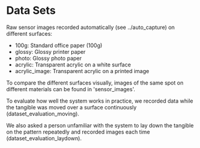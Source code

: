 # Data Sets

Raw sensor images recorded automatically (see ../auto_capture) on different surfaces:

 * 100g: Standard office paper (100g)
 * glossy: Glossy printer paper
 * photo: Glossy photo paper
 * acrylic: Transparent acrylic on a white surface
 * acrylic_image: Transparent acrylic on a printed image

To compare the different surfaces visually, images of the same spot on different materials can be found in 'sensor_images'.

To evaluate how well the system works in practice, we recorded data while the tangible was moved over a surface continuously (dataset_evaluation_moving).

We also asked a person unfamiliar with the system to lay down the tangible on the pattern repeatedly and recorded images each time (dataset_evaluation_laydown).
